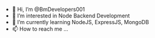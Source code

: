 - 👋 Hi, I’m @BmDevelopers001
- 👀 I’m interested in Node Backend Development
- 🌱 I’m currently learning NodeJS, ExpressJS, MongoDB
- 📫 How to reach me ...

<!---
BmDevelopers001/BmDevelopers001 is a ✨ special ✨ repository because its `README.md` (this file) appears on your GitHub profile.
You can click the Preview link to take a look at your changes.
--->

